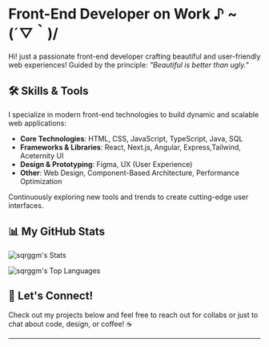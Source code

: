 # Front-End Developer on Work ♪ ~ (´▽｀)/

Hi! just a passionate front-end developer crafting beautiful and user-friendly web experiences! Guided by the principle: *"Beautiful is better than ugly."*

## 🛠️ Skills & Tools
I specialize in modern front-end technologies to build dynamic and scalable web applications:

- **Core Technologies**: HTML, CSS, JavaScript, TypeScript, Java, SQL
- **Frameworks & Libraries**: React, Next.js, Angular, Express,Tailwind, Aceternity UI
- **Design & Prototyping**: Figma, UX (User Experience)
- **Other**: Web Design, Component-Based Architecture, Performance Optimization

Continuously exploring new tools and trends to create cutting-edge user interfaces.

## 📊 My GitHub Stats
![sqrggm's Stats](https://github-readme-stats.vercel.app/api?username=sqrggm&theme=tokyonight&show_icons=true&hide_border=false&count_private=true)

![sqrggm's Top Languages](https://github-readme-stats.vercel.app/api/top-langs/?username=sqrggm&theme=tokyonight&show_icons=true&hide_border=false&layout=compact)

## 🌟 Let's Connect!
Check out my projects below and feel free to reach out for collabs or just to chat about code, design, or coffee! ☕

---
